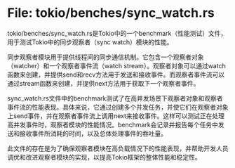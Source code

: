 # File: tokio/benches/sync_watch.rs

tokio/benches/sync_watch.rs是Tokio中的一个benchmark（性能测试）文件，用于测试Tokio中的同步观察者（sync watch）模块的性能。

同步观察者模块用于提供线程间的同步通信机制。它包含一个观察者对象（watcher）和一个观察者事件流（watch stream）。观察者对象可以通过watch函数来创建，并提供send和recv方法用于发送和接收事件。而观察者事件流可以通过stream函数来创建，并提供next方法用于获取下一个观察者事件。

sync_watch.rs文件中的benchmark测试了在高并发场景下观察者对象和观察者事件流的性能表现。具体来说，它通过创建多个并发任务，并使它们在观察者对象上send事件，并在观察者事件流上调用next来接收事件。这样可以测试正在处理高并发事件时，观察者模块的性能情况。benchmark会记录并报告每个任务中发送和接收事件所消耗的时间，以及总体处理事件的吞吐量。

此文件的存在是为了确保观察者模块在高负载情况下的性能表现，并帮助开发人员调优和改进观察者模块的实现，以提高Tokio框架的整体性能和稳定性。

